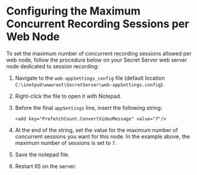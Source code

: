 [title]: # (Configuring Max Concurrent Recording Sessions per Web Node)
[tags]: # (configure,session recording,maximum,sessions,web node)
[priority]: # (1000)

# Configuring the Maximum Concurrent Recording Sessions per Web Node

To set the maximum number of concurrent recording sessions allowed per web node, follow the procedure below on your Secret Server web server node dedicated to session recording:

1. Navigate to the `web-appSettings_config` file (default location `C:\inetpub\wwwroot\SecretServer\web-appSettings.config`).

1. Right-click the file to open it with Notepad.

1. Before the final `appSettings` line, insert the following string:

   `<add key="PrefetchCount.ConvertVideoMessage" value="7"/>`

1. At the end of the string, set the value for the maximum number of concurrent sessions you want for this node. In the example above, the maximum number of sessions is set to `7`.

1. Save the notepad file.

1. Restart IIS on the server.
